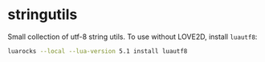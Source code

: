 # stringutils

Small collection of utf-8 string utils.
To use without LOVE2D, install `luautf8`:

```sh
luarocks --local --lua-version 5.1 install luautf8
```
